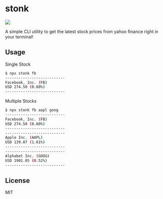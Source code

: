 # stonk

[![](https://img.shields.io/npm/v/stonk.svg?style=flat)](https://github.com/danielkhoo/stonk)

A simple CLI utility to get the latest stock prices from yahoo finance right in your terminal!

## Usage

Single Stock

```bash
$ npx stonk fb
---------------------------
Facebook, Inc. (FB)
USD 274.50 (0.60%)
---------------------------
```

Multiple Stocks

```bash
$ npx stonk fb aapl goog
---------------------------
Facebook, Inc. (FB)
USD 274.50 (0.60%)
---------------------------
---------------------------
Apple Inc. (AAPL)
USD 139.07 (1.61%)
---------------------------
---------------------------
Alphabet Inc. (GOOG)
USD 1901.05 (0.52%)
---------------------------
```

## License

MIT
